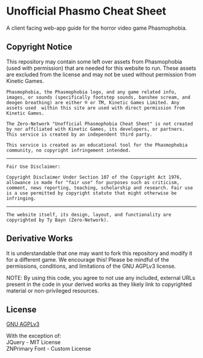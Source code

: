 # Unofficial Phasmo Cheat Sheet

A client facing web-app guide for the horror video game Phasmophobia.

## Copyright Notice

This repository may contain some left over assets from Phasmophobia (used with permission) that are needed for this website to run. These assets are excluded from the license and may not be used without permission from Kinetic Games. 

`Phasmophobia, the Phasmophobia logo, and any game related info, images, or sounds (specifically footstep sounds, banshee scream, and deogen breathing) are either ® or TM, Kinetic Games Limited. Any assets used  within this site are used with direct permission from Kinetic Games.`

`The Zero-Network "Unofficial Phasmophobia Cheat Sheet" is not created by nor affiliated with Kinetic Games, its developers, or partners. This service is created by an independent third party.`

`This service is created as an educational tool for the Phasmophobia community, no copyright infringement intended.`

---
`Fair Use Disclaimer:`

`Copyright Disclaimer Under Section 107 of the Copyright Act 1976, allowance is made for "fair use" for purposes such as criticism, comment, news reporting, teaching, scholarship and research. Fair use is a use permitted by copyright statute that might otherwise be infringing.`

---
`The website itself, its design, layout, and functionality are copyrighted by Ty Bayn (Zero-Network).`

## Derivative Works

It is understandable that one may want to fork this repository and modify it for a different game. We encourage this! Please be mindful of the permissions, conditions, and limitations of the GNU AGPLv3 license.

NOTE: By using this code, you agree to not use any included, external URLs present in the code in your derived works as they likely link to copyrighted material or non-privileged resources.

## License
[GNU AGPLv3](https://choosealicense.com/licenses/agpl-3.0/)

With the exception of:  
JQuery - MIT License  
ZNPrimary Font - Custom License